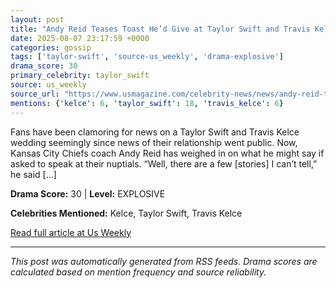 ```yaml
---
layout: post
title: "Andy Reid Teases Toast He’d Give at Taylor Swift and Travis Kelce's Wedding"
date: 2025-08-07 23:17:59 +0000
categories: gossip
tags: ['taylor-swift', 'source-us_weekly', 'drama-explosive']
drama_score: 30
primary_celebrity: taylor_swift
source: us_weekly
source_url: "https://www.usmagazine.com/celebrity-news/news/andy-reid-teases-toast-for-taylor-swift-and-travis-kelces-wedding/"
mentions: {'kelce': 6, 'taylor_swift': 18, 'travis_kelce': 6}
---
```


Fans have been clamoring for news on a Taylor Swift and Travis Kelce wedding seemingly since news of their relationship went public. Now, Kansas City Chiefs coach Andy Reid has weighed in on what he might say if asked to speak at their nuptials. “Well, there are a few [stories] I can’t tell,” he said [&#8230;]

**Drama Score:** 30 | **Level:** EXPLOSIVE

**Celebrities Mentioned:** Kelce, Taylor Swift, Travis Kelce

[Read full article at Us Weekly](https://www.usmagazine.com/celebrity-news/news/andy-reid-teases-toast-for-taylor-swift-and-travis-kelces-wedding/)

---
*This post was automatically generated from RSS feeds. Drama scores are calculated based on mention frequency and source reliability.*
